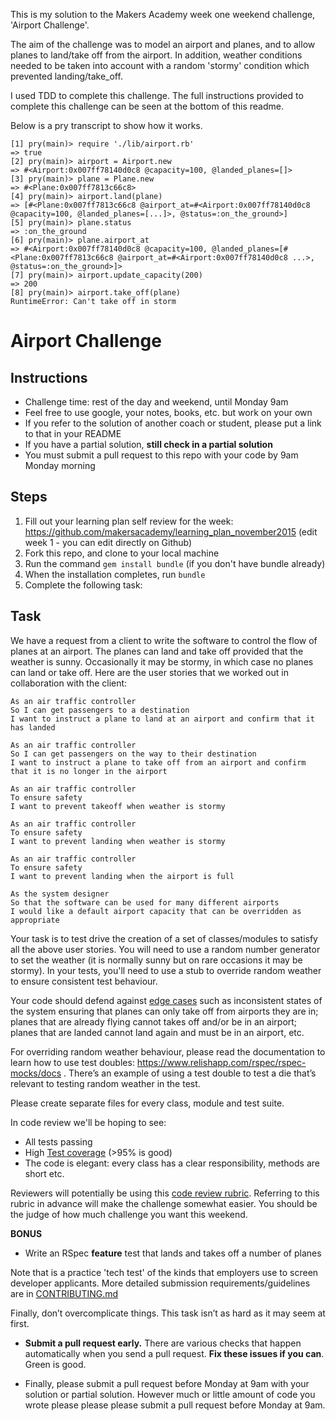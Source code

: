 This is my solution to the Makers Academy week one weekend challenge, 'Airport Challenge'.

The aim of the challenge was to model an airport and planes, and to allow planes to land/take off from the airport. In addition, weather conditions needed to be taken into account with a random 'stormy' condition which prevented landing/take_off.

I used TDD to complete this challenge. The full instructions provided to complete this challenge can be seen at the bottom of this readme.

Below is a pry transcript to show how it works.

```
[1] pry(main)> require './lib/airport.rb'
=> true
[2] pry(main)> airport = Airport.new
=> #<Airport:0x007ff78140d0c8 @capacity=100, @landed_planes=[]>
[3] pry(main)> plane = Plane.new
=> #<Plane:0x007ff7813c66c8>
[4] pry(main)> airport.land(plane)
=> [#<Plane:0x007ff7813c66c8 @airport_at=#<Airport:0x007ff78140d0c8 @capacity=100, @landed_planes=[...]>, @status=:on_the_ground>]
[5] pry(main)> plane.status
=> :on_the_ground
[6] pry(main)> plane.airport_at
=> #<Airport:0x007ff78140d0c8 @capacity=100, @landed_planes=[#<Plane:0x007ff7813c66c8 @airport_at=#<Airport:0x007ff78140d0c8 ...>, @status=:on_the_ground>]>
[7] pry(main)> airport.update_capacity(200)
=> 200
[8] pry(main)> airport.take_off(plane)
RuntimeError: Can't take off in storm
```



Airport Challenge
=================

Instructions
---------

* Challenge time: rest of the day and weekend, until Monday 9am
* Feel free to use google, your notes, books, etc. but work on your own
* If you refer to the solution of another coach or student, please put a link to that in your README
* If you have a partial solution, **still check in a partial solution**
* You must submit a pull request to this repo with your code by 9am Monday morning

Steps
-------

1. Fill out your learning plan self review for the week: https://github.com/makersacademy/learning_plan_november2015 (edit week 1 - you can edit directly on Github)
2. Fork this repo, and clone to your local machine
3. Run the command `gem install bundle` (if you don't have bundle already)
4. When the installation completes, run `bundle`
3. Complete the following task:

Task
-----

We have a request from a client to write the software to control the flow of planes at an airport. The planes can land and take off provided that the weather is sunny. Occasionally it may be stormy, in which case no planes can land or take off.  Here are the user stories that we worked out in collaboration with the client:

```
As an air traffic controller
So I can get passengers to a destination
I want to instruct a plane to land at an airport and confirm that it has landed

As an air traffic controller
So I can get passengers on the way to their destination
I want to instruct a plane to take off from an airport and confirm that it is no longer in the airport

As an air traffic controller
To ensure safety
I want to prevent takeoff when weather is stormy

As an air traffic controller
To ensure safety
I want to prevent landing when weather is stormy

As an air traffic controller
To ensure safety
I want to prevent landing when the airport is full

As the system designer
So that the software can be used for many different airports
I would like a default airport capacity that can be overridden as appropriate
```

Your task is to test drive the creation of a set of classes/modules to satisfy all the above user stories. You will need to use a random number generator to set the weather (it is normally sunny but on rare occasions it may be stormy). In your tests, you'll need to use a stub to override random weather to ensure consistent test behaviour.

Your code should defend against [edge cases](http://programmers.stackexchange.com/questions/125587/what-are-the-difference-between-an-edge-case-a-corner-case-a-base-case-and-a-b) such as inconsistent states of the system ensuring that planes can only take off from airports they are in; planes that are already flying cannot takes off and/or be in an airport; planes that are landed cannot land again and must be in an airport, etc.

For overriding random weather behaviour, please read the documentation to learn how to use test doubles: https://www.relishapp.com/rspec/rspec-mocks/docs . There’s an example of using a test double to test a die that’s relevant to testing random weather in the test.

Please create separate files for every class, module and test suite.

In code review we'll be hoping to see:

* All tests passing
* High [Test coverage](https://github.com/makersacademy/course/blob/master/pills/test_coverage.md) (>95% is good)
* The code is elegant: every class has a clear responsibility, methods are short etc.

Reviewers will potentially be using this [code review rubric](docs/review.md).  Referring to this rubric in advance will make the challenge somewhat easier.  You should be the judge of how much challenge you want this weekend.

**BONUS**

* Write an RSpec **feature** test that lands and takes off a number of planes

Note that is a practice 'tech test' of the kinds that employers use to screen developer applicants.  More detailed submission requirements/guidelines are in [CONTRIBUTING.md](CONTRIBUTING.md)

Finally, don’t overcomplicate things. This task isn’t as hard as it may seem at first.

* **Submit a pull request early.**  There are various checks that happen automatically when you send a pull request.  **Fix these issues if you can**.  Green is good.

* Finally, please submit a pull request before Monday at 9am with your solution or partial solution.  However much or little amount of code you wrote please please please submit a pull request before Monday at 9am.

